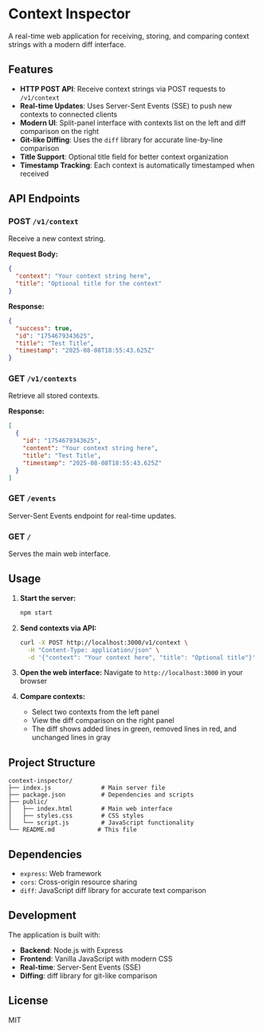 # Context Inspector

A real-time web application for receiving, storing, and comparing context strings with a modern diff interface.

## Features

- **HTTP POST API**: Receive context strings via POST requests to `/v1/context`
- **Real-time Updates**: Uses Server-Sent Events (SSE) to push new contexts to connected clients
- **Modern UI**: Split-panel interface with contexts list on the left and diff comparison on the right
- **Git-like Diffing**: Uses the `diff` library for accurate line-by-line comparison
- **Title Support**: Optional title field for better context organization
- **Timestamp Tracking**: Each context is automatically timestamped when received

## API Endpoints

### POST `/v1/context`

Receive a new context string.

**Request Body:**

```json
{
  "context": "Your context string here",
  "title": "Optional title for the context"
}
```

**Response:**

```json
{
  "success": true,
  "id": "1754679343625",
  "title": "Test Title",
  "timestamp": "2025-08-08T18:55:43.625Z"
}
```

### GET `/v1/contexts`

Retrieve all stored contexts.

**Response:**

```json
[
  {
    "id": "1754679343625",
    "content": "Your context string here",
    "title": "Test Title",
    "timestamp": "2025-08-08T18:55:43.625Z"
  }
]
```

### GET `/events`

Server-Sent Events endpoint for real-time updates.

### GET `/`

Serves the main web interface.

## Usage

1. **Start the server:**

   ```bash
   npm start
   ```

2. **Send contexts via API:**

   ```bash
   curl -X POST http://localhost:3000/v1/context \
     -H "Content-Type: application/json" \
     -d '{"context": "Your context here", "title": "Optional title"}'
   ```

3. **Open the web interface:**
   Navigate to `http://localhost:3000` in your browser

4. **Compare contexts:**
   - Select two contexts from the left panel
   - View the diff comparison on the right panel
   - The diff shows added lines in green, removed lines in red, and unchanged lines in gray

## Project Structure

```text
context-inspector/
├── index.js              # Main server file
├── package.json          # Dependencies and scripts
├── public/
│   ├── index.html        # Main web interface
│   ├── styles.css        # CSS styles
│   └── script.js         # JavaScript functionality
└── README.md            # This file
```

## Dependencies

- `express`: Web framework
- `cors`: Cross-origin resource sharing
- `diff`: JavaScript diff library for accurate text comparison

## Development

The application is built with:

- **Backend**: Node.js with Express
- **Frontend**: Vanilla JavaScript with modern CSS
- **Real-time**: Server-Sent Events (SSE)
- **Diffing**: diff library for git-like comparison

## License

MIT
